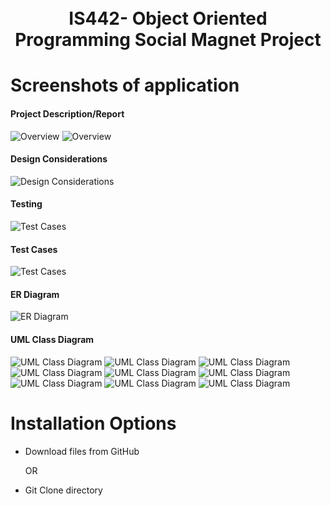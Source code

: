 
<h1 align="center">
    <br>
        IS442- Object Oriented Programming Social Magnet Project
    <br>
</h1>
  
 # Screenshots of application
#### Project Description/Report
![Overview](https://github.com/JobSeow/IS442-SocialMagnetProject/blob/master/pics/1.JPG)
![Overview](https://github.com/JobSeow/IS442-SocialMagnetProject/blob/master/pics/2.JPG)

#### Design Considerations
![Design Considerations](https://github.com/JobSeow/IS442-SocialMagnetProject/blob/master/pics/12.JPG)

#### Testing
![Test Cases](https://github.com/JobSeow/IS442-SocialMagnetProject/blob/master/pics/13.JPG)

#### Test Cases
![Test Cases](https://github.com/JobSeow/IS442-SocialMagnetProject/blob/master/pics/14.JPG)

#### ER Diagram
![ER Diagram](https://github.com/JobSeow/IS442-SocialMagnetProject/blob/master/pics/15.JPG)

#### UML Class Diagram
![UML Class Diagram](https://github.com/JobSeow/IS442-SocialMagnetProject/blob/master/pics/3.JPG)
![UML Class Diagram](https://github.com/JobSeow/IS442-SocialMagnetProject/blob/master/pics/4.JPG)
![UML Class Diagram](https://github.com/JobSeow/IS442-SocialMagnetProject/blob/master/pics/5.JPG)
![UML Class Diagram](https://github.com/JobSeow/IS442-SocialMagnetProject/blob/master/pics/6.JPG)
![UML Class Diagram](https://github.com/JobSeow/IS442-SocialMagnetProject/blob/master/pics/7.JPG)
![UML Class Diagram](https://github.com/JobSeow/IS442-SocialMagnetProject/blob/master/pics/8.JPG)
![UML Class Diagram](https://github.com/JobSeow/IS442-SocialMagnetProject/blob/master/pics/9.JPG)
![UML Class Diagram](https://github.com/JobSeow/IS442-SocialMagnetProject/blob/master/pics/10.JPG)
![UML Class Diagram](https://github.com/JobSeow/IS442-SocialMagnetProject/blob/master/pics/11.JPG)



# Installation Options
* Download files from GitHub

    OR

* Git Clone directory
